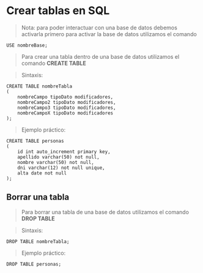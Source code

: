 # Crear tablas en SQL

> Nota: para poder interactuar con una base de datos
> debemos activarla primero
> para activar la base de datos utilizamos el comando

    USE nombreBase;

> Para crear una tabla dentro de una base de datos
> utilizamos el comando **CREATE TABLE**

> Sintaxis:  

    CREATE TABLE nombreTabla  
    (  
        nombreCampo tipoDato modificadores,   
        nombreCampo2 tipoDato modificadores,   
        nombreCampo3 tipoDato modificadores,   
        nombreCampoX tipoDato modificadores  
    );  


> Ejemplo práctico: 

    CREATE TABLE personas  
    (  
        id int auto_increment primary key,  
        apellido varchar(50) not null,  
        nombre varchar(50) not null,  
        dni varchar(12) not null unique,  
        alta date not null
    );

## Borrar una tabla
> Para borrar una tabla de una base de datos utilizamos el comando **DROP TABLE**

> Sintaxis: 

    DROP TABLE nombreTabla;  

> Ejemplo práctico:

    DROP TABLE personas;
